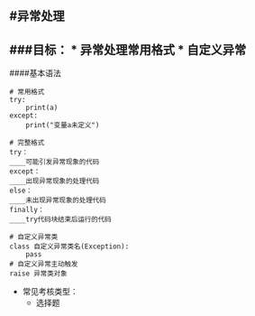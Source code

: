 #异常处理
---
###目标：
	* 异常处理常用格式
	* 自定义异常
---

####基本语法
```
# 常用格式
try:
	print(a)
except:
	print("变量a未定义")

# 完整格式
try：			 
____可能引发异常现象的代码		  
except：
____出现异常现象的处理代码
else：
____未出现异常现象的处理代码
finally：
____try代码块结束后运行的代码

# 自定义异常类
class 自定义异常类名(Exception):			 
	pass
# 自定义异常主动触发
raise 异常类对象
```

- 常见考核类型：
	* 选择题